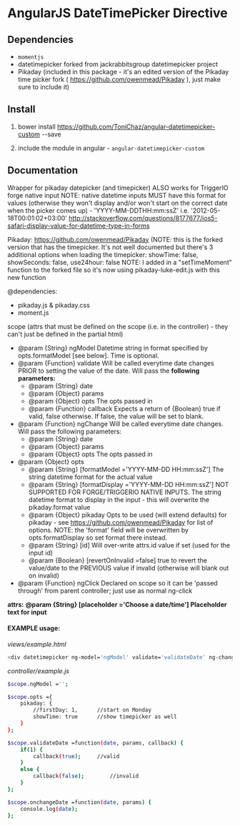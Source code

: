 # AngularJS DateTimePicker Directive

## Dependencies
- `momentjs`
- datetimepicker forked from jackrabbitsgroup datetimepicker project
- Pikaday (included in this package - it's an edited version of the Pikaday time picker fork ( https://github.com/owenmead/Pikaday ), just make sure to include it)

## Install
1. bower install https://github.com/ToniChaz/angular-datetimepicker-custom --save

2. include the module in angular - `angular-datetimepicker-custom`

## Documentation
Wrapper for pikaday datepicker (and timepicker)
ALSO works for TriggerIO forge native input
NOTE: native datetime inputs MUST have this format for values (otherwise they won't display and/or won't start on the correct date when the picker comes up) - 'YYYY-MM-DDTHH:mm:ssZ' i.e. '2012-05-18T00:01:02+03:00'
http://stackoverflow.com/questions/8177677/ios5-safari-display-value-for-datetime-type-in-forms

Pikaday:
https://github.com/owenmead/Pikaday (NOTE: this is the forked version that has the timepicker. It's not well documented but there's 3 additional options when loading the timepicker: showTime: false, showSeconds: false, use24hour: false
NOTE: I added in a "setTimeMoment" function to the forked file so it's now using pikaday-luke-edit.js with this new function

@dependencies:
- pikaday.js & pikaday.css
- moment.js

scope (attrs that must be defined on the scope (i.e. in the controller) - they can't just be defined in the partial html)
* @param {String} ngModel Datetime string in format specified by opts.formatModel [see below]. Time is optional.
* @param {Function} validate Will be called everytime date changes PRIOR to setting the value of the date. Will pass the **following parameters:**
	* @param {String} date
	* @param {Object} params
	* @param {Object} opts The opts passed in
	* @param {Function} callback Expects a return of {Boolean} true if valid, false otherwise. If false, the value will be set to blank.
* @param {Function} ngChange Will be called everytime date changes. Will pass the following parameters:
	* @param {String} date
	* @param {Object} params
	* @param {Object} opts The opts passed in
* @param {Object} opts
	* @param {String} [formatModel ='YYYY-MM-DD HH:mm:ssZ'] The string datetime format for the actual value
	* @param {String} [formatDisplay ='YYYY-MM-DD HH:mm:ssZ'] NOT SUPPORTED FOR FORGE/TRIGGERIO NATIVE INPUTS. The string datetime format to display in the input - this will overwrite the pikaday.format value
	* @param {Object} pikaday Opts to be used (will extend defaults) for pikaday - see https://github.com/owenmead/Pikaday for list of options. NOTE: the 'format' field will be overwritten by opts.formatDisplay so set format there instead.
	* @param {String} [id] Will over-write attrs.id value if set (used for the input id)
	* @param {Boolean} [revertOnInvalid =false] true to revert the value/date to the PREVIOUS value if invalid (otherwise will blank out on invalid)
* @param {Function} ngClick Declared on scope so it can be 'passed through' from parent controller; just use as normal ng-click

**attrs:**
**@param {String} [placeholder ='Choose a date/time'] Placeholder text for input**
#### EXAMPLE usage:
_views/example.html_
```sh
<div datetimepicker ng-model='ngModel' validate='validateDate' ng-change='onchangeDate' opts='opts'></div>
```

_controller/example.js_
```sh
$scope.ngModel ='';

$scope.opts ={
	pikaday: {
		//firstDay: 1,		//start on Monday
		showTime: true		//show timepicker as well
	}
};

$scope.validateDate =function(date, params, callback) {
	if(1) {
		callback(true);		//valid
	}
	else {
		callback(false);		//invalid
	}
};

$scope.onchangeDate =function(date, params) {
	console.log(date);
};
```